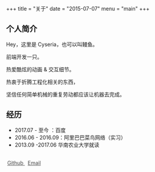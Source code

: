 +++
title = "关于"
date = "2015-07-07"
menu = "main"
+++

## 个人简介

Hey，这里是 Cyseria，也可以叫鳗鱼。

前端开发一只。

热爱酷炫的动画 & 交互细节。

热衷于折腾工程化相关的东西，

坚信任何简单机械的重复劳动都应该让机器去完成。

## 经历

* 2017.07 - 至今 ：百度
* 2016.06 - 2016.09：阿里巴巴菜鸟网络（实习）
* 2013.09 -2017.06 华南农业大学就读

<br/>



<a href="https://github.com/cyseria" target="_blank" rel="me noopener" style="color: #4a4a4a">
    <i class="iconfont icon-github" style="font-size: 20px; margin-right: 3px;"></i>
    Github
</a>
<a href="mailto:xcyseria@gmail.com" rel="me noopener" style="color: #4a4a4a; margin-left: 5px;">
    <i class="iconfont icon-mail01" style="font-size: 20px; margin-right: 3px;"></i>
    Email
</a>

